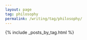 ```yaml
---
layout: page
tag: philosophy
permalink: /writing/tag/philosophy/
---
```

{% include _posts_by_tag.html %}